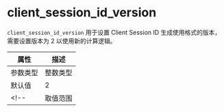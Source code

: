 # client_session_id_version

`client_session_id_version` 用于设置 Client Session ID 生成使用格式的版本，需要设置版本为 2 以使用新的计算逻辑。

|  属性    | 描述     |
|----------|---------|
| 参数类型 |   整数类型      |
| 默认值   | 2     |
<!-- | 取值范围 | 待更新  | -->
